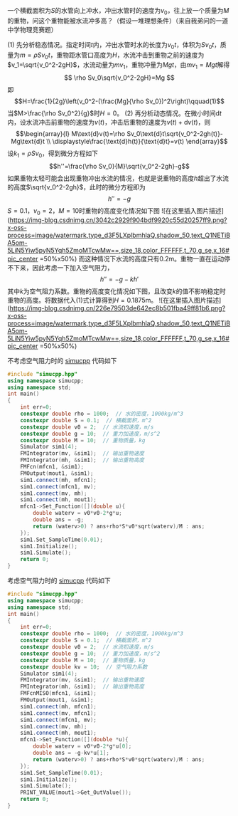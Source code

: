 ﻿一个横截面积为$S$的水管向上冲水，冲出水管时的速度为$v_0$，往上放一个质量为$M$的重物，问这个重物能被水流冲多高？（假设一堆理想条件）（来自我弟问的一道中学物理竞赛题）

(1) 先分析稳态情况。指定时间$t$内，冲出水管时水的长度为$v_0t$，体积为$Sv_0t$，质量为$m=\rho Sv_0t$，重物距水管口高度为$H$，水流冲击到重物之前的速度为$v_1=\sqrt{v_0^2-2gH}$，水流动量为$mv_1$，重物冲量为$Mgt$，由$mv_1=Mgt$解得
$$ \rho Sv_0\sqrt{v_0^2-2gH}=Mg $$
即
$$H=\frac{1}{2g}\left(v_0^2-(\frac{Mg}{\rho Sv_0})^2\right)\qquad(1)$$
当$M>\frac{\rho Sv_0^2}{g}$时$H=0$。
(2) 再分析动态情况。在微小时间$\text{d}t$内，设水流冲击前重物的速度为$v(t)$，冲击后重物的速度为$v(t)+\text{d}v(t)$，则
$$\begin{array}{l}
M\text{d}v(t)=\rho Sv_0\text{d}t\sqrt{v_0^2-2gh(t)}-Mg\text{d}t \\
\displaystyle\frac{\text{d}h(t)}{\text{d}t}=v(t)
\end{array}$$
设$k_1=\rho Sv_0$，得到微分方程如下
$$h''=\frac{\rho Sv_0}{M}\sqrt{v_0^2-2gh}-g$$
如果重物太轻可能会出现重物冲出水流的情况，也就是说重物的高度$h$超出了水流的高度$\sqrt{v_0^2-2gh}$，此时的微分方程即为
$$h''=-g$$
$S=0.1$，$v_0=2$，$M=10$时重物的高度变化情况如下图
![在这里插入图片描述](https://img-blog.csdnimg.cn/3042c2929f904bdf9920c55d20257ff9.png?x-oss-process=image/watermark,type_d3F5LXplbmhlaQ,shadow_50,text_Q1NETiBA5om-5LiN5Yiw5pyN5Yqh5ZmoMTcwMw==,size_18,color_FFFFFF,t_70,g_se,x_16#pic_center =50%x50%)
而这种情况下水流的高度只有0.2m。重物一直在运动停不下来，因此考虑一下加入空气阻力，
$$h''=-g-kh'$$
其中$k$为空气阻力系数。重物的高度变化情况如下图，且改变$k$的值不影响稳定时重物的高度。将数据代入(1)式计算得到$H=0.1875$m。
![在这里插入图片描述](https://img-blog.csdnimg.cn/226e79503de642ec8b501fba49ff81b6.png?x-oss-process=image/watermark,type_d3F5LXplbmhlaQ,shadow_50,text_Q1NETiBA5om-5LiN5Yiw5pyN5Yqh5ZmoMTcwMw==,size_18,color_FFFFFF,t_70,g_se,x_16#pic_center =50%x50%)

不考虑空气阻力时的 [simucpp](https://blog.csdn.net/qq_34288751/article/details/117740605) 代码如下
```cpp
#include "simucpp.hpp"
using namespace simucpp;
using namespace std;
int main()
{
    int err=0;
    constexpr double rho = 1000;  // 水的密度，1000kg/m^3
    constexpr double S = 0.1;  // 横截面积，m^2
    constexpr double v0 = 2;  // 水流初速度，m/s
    constexpr double g = 10;  // 重力加速度，m/s^2
    constexpr double M = 10;  // 重物质量，kg
    Simulator sim1(4);
    FMIntegrator(mv, &sim1);  // 输出重物速度
    FMIntegrator(mh, &sim1);  // 输出重物高度
    FMFcn(mfcn1, &sim1);
    FMOutput(mout1, &sim1);
    sim1.connect(mh, mfcn1);
    sim1.connect(mfcn1, mv);
    sim1.connect(mv, mh);
    sim1.connect(mh, mout1);
    mfcn1->Set_Function([](double u){
        double waterv = v0*v0-2*g*u;
        double ans = -g;
        return (waterv>0) ? ans+rho*S*v0*sqrt(waterv)/M : ans;
    });
    sim1.Set_SampleTime(0.01);
    sim1.Initialize();
    sim1.Simulate();
    return 0;
}
```
考虑空气阻力时的 [simucpp](https://blog.csdn.net/qq_34288751/article/details/117740605) 代码如下
```cpp
#include "simucpp.hpp"
using namespace simucpp;
using namespace std;
int main()
{
    int err=0;
    constexpr double rho = 1000;  // 水的密度，1000kg/m^3
    constexpr double S = 0.1;  // 横截面积，m^2
    constexpr double v0 = 2;  // 水流初速度，m/s
    constexpr double g = 10;  // 重力加速度，m/s^2
    constexpr double M = 10;  // 重物质量，kg
    constexpr double kv = 10;  // 空气阻力系数
    Simulator sim1(4);
    FMIntegrator(mv, &sim1);  // 输出重物速度
    FMIntegrator(mh, &sim1);  // 输出重物高度
    FMFcnMISO(mfcn1, &sim1);
    FMOutput(mout1, &sim1);
    sim1.connect(mh, mfcn1);
    sim1.connect(mv, mfcn1);
    sim1.connect(mfcn1, mv);
    sim1.connect(mv, mh);
    sim1.connect(mh, mout1);
    mfcn1->Set_Function([](double *u){
        double waterv = v0*v0-2*g*u[0];
        double ans = -g-kv*u[1];
        return (waterv>0) ? ans+rho*S*v0*sqrt(waterv)/M : ans;
    });
    sim1.Set_SampleTime(0.01);
    sim1.Initialize();
    sim1.Simulate();
    PRINT_VALUE(mout1->Get_OutValue());
    return 0;
}
```
